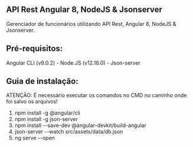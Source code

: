 ## API Rest Angular 8, NodeJS & Jsonserver

Gerenciador de funcionários utilizando API Rest, Angular 8, NodeJS & Jsonserver.

## Pré-requisitos:

Angular CLI (v9.0.2) - 
Node.JS (v12.16.0) - 
Json-server

## Guia de instalação:

ATENÇÃO: É necessário executar os comandos no CMD no caminho onde foi salvo os arquivos!

1. npm install -g @angular/cli
2. npm install -g json-server
3. npm install --save-dev @angular-devkit/build-angular
4. json-server --watch src/assets/data/db.json
5. ng serve --open
